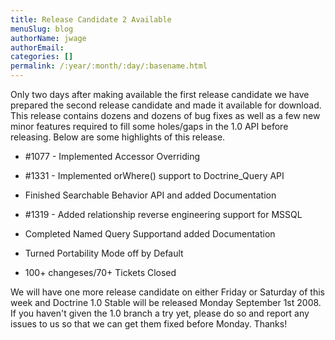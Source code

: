 ```yaml
---
title: Release Candidate 2 Available
menuSlug: blog
authorName: jwage 
authorEmail: 
categories: []
permalink: /:year/:month/:day/:basename.html
---
```

<p>

Only two days after making available the first release candidate we have
prepared the second release candidate and made it available for
download. This release contains dozens and dozens of bug fixes as well
as a few new minor features required to fill some holes/gaps in the 1.0
API before releasing. Below are some highlights of this release.

</p><ul><li>

\#1077 - Implemented Accessor Overriding

</li><li>

\#1331 - Implemented orWhere() support to Doctrine\_Query API

</li><li>

Finished Searchable Behavior API and added Documentation

</li><li>

\#1319 - Added relationship reverse engineering support for MSSQL

</li><li>

Completed Named Query Supportand added Documentation

</li><li>

Turned Portability Mode off by Default

</li><li>

100+ changeses/70+ Tickets Closed

</li></ul><p>

We will have one more release candidate on either Friday or Saturday of
this week and Doctrine 1.0 Stable will be released Monday September 1st
2008. If you haven't given the 1.0 branch a try yet, please do so and
report any issues to us so that we can get them fixed before Monday.
Thanks!

</p>


